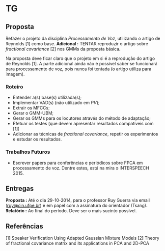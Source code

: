 # TG


## Proposta

Refazer o projeto da disciplina *Processamento de Voz*, utilizando o artigo de
Reynolds [1] como base.
**Adicional :** TENTAR reproduzir o artigo sobre *fractional covariance* [2] nos
GMMs da proposta básica.

Na proposta deve ficar claro que o projeto em si é a reprodução do artigo de
Reynolds [1]. A parte adicional ainda não é possível saber se funcionará para
processamento de voz, pois nunca foi tentada (o artigo utiliza para imagem).

### Roteiro

- Entender a(s) base(s) utilizada(s);
- Implementar VAD(s) (não utilizado em *PV*);
- Extrair os MFCCs;
- Gerar o GMM-UBM;
- Gerar os GMMs para os locutores através do método de adaptação;
- Efetuar os testes (que devem apresentar resultados compatíveis com [1])
- Adicionar as técnicas de *fractional covariance*, repetir os experimentos e
estudar os resultados.

### Trabalhos Futuros

- Escrever papers para conferências e periódicos sobre FPCA em processamento de
voz. Dentre estes, está na mira o INTERSPEECH 2015.


## Entregas

**Proposta :** Até o dia 29-10-2014, para o professor Ruy Guerra via email
(ruy@cin.ufpe.br) e em papel com a assinatura do orientador (Tsang).
**Relatório :** Ao final do período. Deve ser o mais sucinto possível.


## Referências

[1] Speaker Verification Using Adapted Gaussian Mixture Models
[2] Theory of fractional covariance matrix and its applications in PCA and 2D-PCA